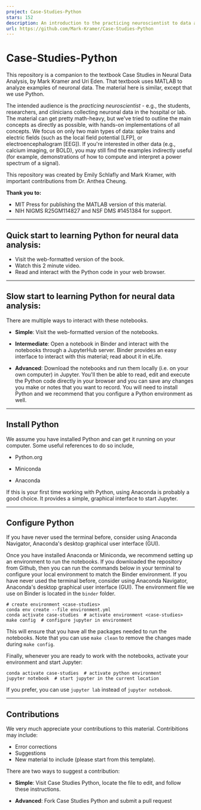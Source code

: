 ```yaml
---
project: Case-Studies-Python
stars: 152
description: An introduction to the practicing neuroscientist to data analysis in Python
url: https://github.com/Mark-Kramer/Case-Studies-Python
---
```


Case-Studies-Python
===================

This repository is a companion to the textbook Case Studies in Neural Data Analysis, by Mark Kramer and Uri Eden. That textbook uses MATLAB to analyze examples of neuronal data. The material here is similar, except that we use Python.

The intended audience is the _practicing neuroscientist_ - e.g., the students, researchers, and clinicians collecting neuronal data in the hospital or lab. The material can get pretty math-heavy, but we've tried to outline the main concepts as directly as possible, with hands-on implementations of all concepts. We focus on only two main types of data: spike trains and electric fields (such as the local field potential \[LFP\], or electroencephalogram \[EEG\]). If you're interested in other data (e.g., calcium imaging, or BOLD), you may still find the examples indirectly useful (for example, demonstrations of how to compute and interpret a power spectrum of a signal).

This repository was created by Emily Schlafly and Mark Kramer, with important contributions from Dr. Anthea Cheung.

**Thank you to:**

-   MIT Press for publishing the MATLAB version of this material.
-   NIH NIGMS R25GM114827 and NSF DMS #1451384 for support.

* * *

Quick start to learning Python for neural data analysis:
--------------------------------------------------------

-   Visit the web-formatted version of the book.
-   Watch this 2 minute video.
-   Read and interact with the Python code in your web browser.

* * *

Slow start to learning Python for neural data analysis:
-------------------------------------------------------

There are multiple ways to interact with these notebooks.

-   **Simple**: Visit the web-formatted version of the notebooks.
    
-   **Intermediate**: Open a notebook in Binder and interact with the notebooks through a JupyterHub server. Binder provides an easy interface to interact with this material; read about it in eLife.
    
-   **Advanced**: Download the notebooks and run them locally (i.e. on your own computer) in Jupyter. You'll then be able to read, edit and execute the Python code directly in your browser and you can save any changes you make or notes that you want to record. You will need to install Python and we recommend that you configure a Python environment as well.
    

* * *

Install Python
--------------

We assume you have installed Python and can get it running on your computer. Some useful references to do so include,

-   Python.org
    
-   Miniconda
    
-   Anaconda
    

If this is your first time working with Python, using Anaconda is probably a good choice. It provides a simple, graphical interface to start Jupyter.

* * *

Configure Python
----------------

If you have never used the terminal before, consider using Anaconda Navigator, Anaconda's desktop graphical user interface (GUI).

Once you have installed Anaconda or Miniconda, we recommend setting up an environment to run the notebooks. If you downloaded the repository from Github, then you can run the commands below in your terminal to configure your local environment to match the Binder environment. If you have never used the terminal before, consider using Anaconda Navigator, Anaconda's desktop graphical user interface (GUI). The environment file we use on Binder is located in the `binder` folder.

```
# create environment <case-studies>
conda env create --file environment.yml
conda activate case-studies  # activate environment <case-studies>
make config  # configure jupyter in environment
```

This will ensure that you have all the packages needed to run the notebooks. Note that you can use `make clean` to remove the changes made during `make config`.

Finally, whenever you are ready to work with the notebooks, activate your environment and start Jupyter:

```
conda activate case-studies  # activate python environment
jupyter notebook  # start jupyter in the current location
```

If you prefer, you can use `jupyter lab` instead of `jupyter notebook`.

* * *

Contributions
-------------

We very much appreciate your contributions to this material. Contribitions may include:

-   Error corrections
-   Suggestions
-   New material to include (please start from this template).

There are two ways to suggest a contribution:

-   **Simple**: Visit Case Studies Python, locate the file to edit, and follow these instructions.
    
-   **Advanced**: Fork Case Studies Python and submit a pull request

